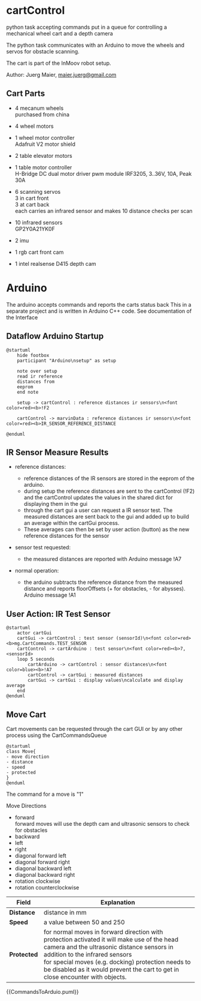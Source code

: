 # cartControl

python task accepting commands put in a queue for controlling a mechanical wheel cart and a depth camera

The python task communicates with an Arduino to move the wheels and servos for obstacle scanning.

The cart is part of the InMoov robot setup.

Author: Juerg Maier, maier.juerg@gmail.com


## Cart Parts
* 4 mecanum wheels  
  purchased from china  
  

* 4 wheel motors
  
* 1 wheel motor controller  
  Adafruit V2 motor shield
* 2 table elevator motors
* 1 table motor controller  
  H-Bridge DC dual motor driver pwm module IRF3205, 3..36V, 10A, Peak 30A
* 6 scanning servos  
  3 in cart front  
  3 at cart back  
  each carries an infrared sensor and makes 10 distance checks per scan
* 10 infrared sensors  
  GP2Y0A21YK0F 
* 2 imu
* 1 rgb cart front cam
* 1 intel realsense D415 depth cam

# Arduino
The arduino accepts commands and reports the carts status back
This in a separate project and is written in Arduino C++ code. See documentation of the Interface



## Dataflow Arduino Startup
```puml
@startuml
    hide footbox
    participant "Arduino\nsetup" as setup
    
    note over setup
    read ir reference
    distances from
    eeprom
    end note
    
    setup -> cartControl : reference distances ir sensors\n<font color=red><b>!F2
        
    cartControl -> marvinData : reference distances ir sensors\n<font color=red><b>IR_SENSOR_REFERENCE_DISTANCE
    
@enduml
````

## IR Sensor Measure Results

- reference distances:
  - reference distances of the IR sensors are stored in the eeprom of the arduino.
  - during setup the reference distances are sent to the cartControl (!F2)
    and the cartControl updates the values in the shared dict for displaying them in the gui
  - through the cart gui a user can request a IR sensor test.
    The measured distances are sent back to the gui and added up to build an average within the cartGui process.
  - These averages can then be set by user action (button) as the new reference distances for the sensor

- sensor test requested:
  - the measured distances are reported with Arduino message !A7

- normal operation:
  - the arduino subtracts the reference distance from the measured distance and reports floorOffsets (+ for obstacles, - for abysses). Arduino message !A1

## User Action: IR Test Sensor
````puml
@startuml
    actor cartGui
    cartGui -> cartControl : test sensor (sensorId)\n<font color=red><b>mg.CartCommands.TEST_SENSOR
    cartControl -> cartArduino : test sensor\n<font color=red><b>7,<sensorId>
    loop 5 seconds
        cartArduino -> cartControl : sensor distances\n<font color=blue><b>!A7
        cartControl -> cartGui : measured distances
        cartGui -> cartGui : display values\ncalculate and display average
    end
@enduml
````

## Move Cart

Cart movements can be requested through the cart GUI or by any other process using the CartCommandsQueue

````puml
@startuml
class Move{
- move direction
- distance
- speed
- protected
}
@enduml
````


The command for a move is "1"

Move Directions
* forward  
  forward moves will use the depth cam and ultrasonic sensors to check for obstacles
* backward
* left
* right
* diagonal forward left
* diagonal forward right
* diagonal backward left
* diagonal backward right
* rotation clockwise
* rotation counterclockwise

| Field         | Explanation                 |
| ------------- | ----------------------------|
| **Distance**  | distance in mm              |
| **Speed**     | a value between 50 and 250  |
| **Protected** |for normal moves in forward direction with protection activated it will make use of the head camera and the ultrasonic distance sensors in addition to the infrared sensors<br>for special moves (e.g. docking) protection needs to be disabled as it  would prevent the cart to get in close encounter with objects.|

{{CommandsToArduio.puml}}



